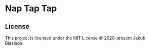 # Nap Tap Tap

## License
This project is licensed under the MIT License © 2020-present Jakub Biesiada
